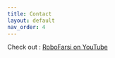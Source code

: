 ```yaml
---
title: Contact
layout: default
nav_order: 4
---
```


Check out : [RoboFarsi on YouTube](https://www.youtube.com/@RoboFarsiChannel)
